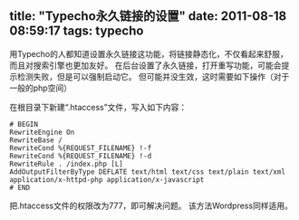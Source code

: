 title: "Typecho永久链接的设置"
date: 2011-08-18 08:59:17
tags: typecho
---

用Typecho的人都知道设置永久链接这功能，将链接静态化，不仅看起来舒服，而且对搜索引擎也更加友好。
在后台设置了永久链接，打开重写功能，可能会提示检测失败，但是可以强制启动它。
但可能并没生效，这时需要如下操作（对于一般的php空间）

在根目录下新建“.htaccess”文件，写入如下内容：

	# BEGIN
	RewriteEngine On
	RewriteBase /
	RewriteCond %{REQUEST_FILENAME} !-f
	RewriteCond %{REQUEST_FILENAME} !-d
	RewriteRule . /index.php [L]
	AddOutputFilterByType DEFLATE text/html text/css text/plain text/xml application/x-httpd-php application/x-javascript
	# END

把.htaccess文件的权限改为777，即可解决问题。
该方法Wordpress同样适用。